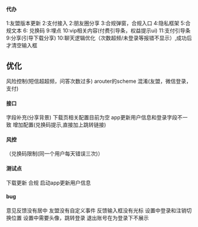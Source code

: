 #### 代办

1:友盟版本更新
2:支付接入
2:朋友圈分享
3:合规弹窗，合规入口
4:隐私框架
5:合规文本
6: 兑换码
9:埋点
10:vip相关内容(付费引导条，权益提示ui)
11:支付引导条
9:分享(引导下载分享)
10:聊天逻辑优化（次数超频/未登录等报错不显示）,成功后才清空输入框

## 优化

风险控制(短信超超频，问答次数过多)
arouter的scheme
混淆(友盟，微信登录，支付)

#### 接口
字段补充(分享背景)
下载页相关配置目前为空
app更新用户信息和登录字段不一致
增加配置(兑换码提示,直接加上跳转链接)

#### 风控

（兑换码限制(同一个用户每天错误三次)）

#### 测试点

下载更新
合规
启动app更新用户信息

#### bug
意见反馈没有居中
友盟没有自定义事件
反馈输入框没有光标
设置中登录和注销切换位置
设置中需要头像，跳转登录
退出账号在为登录下不展示